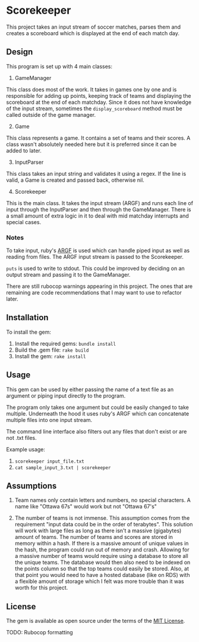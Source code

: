 # Scorekeeper

This project takes an input stream of soccer matches, parses them and creates a
scoreboard which is displayed at the end of each match day.

## Design

This program is set up with 4 main classes:

1) GameManager

This class does most of the work. It takes in games one by one and is responsible for adding up points, keeping track of teams and displaying the scoreboard at the end of each matchday. Since it does not have knowledge of the input stream, sometimes the `display_scoreboard` method must be called outside of the game manager.

2) Game

This class represents a game. It contains a set of teams and their scores. A class wasn't absolutely needed here but it is preferred since it can be added to later.

3) InputParser

This class takes an input string and validates it using a regex. If the line is
valid, a Game is created and passed back, otherwise nil.

4) Scorekeeper

This is the main class. It takes the input stream (ARGF) and runs each line of
input through the InputParser and then through the GameManager. There is a small amount of extra logic in it to deal with mid matchday interrupts and special cases.

### Notes
To take input, ruby's [ARGF](https://ruby-doc.org/core-2.5.0/ARGF.html) is used
which can handle piped input as well as reading from files. The ARGF input stream
is passed to the Scorekeeper.

`puts` is used to write to stdout. This could be improved by deciding on an output stream and passing it to the GameManager.

There are still rubocop warnings appearing in this project. The ones that are remaining are code recommendations that I may want to use to refactor later.

## Installation

To install the gem:

1) Install the required gems: `bundle install`
2) Build the .gem file: `rake build`
3) Install the gem: `rake install`

## Usage

This gem can be used by either passing the name of a text file as an argument or
piping input directly to the program.

The program only takes one argument but could be easily changed to take multiple. Underneath the hood it uses ruby's ARGF which can concatenate multiple files into one input stream.  

The command line interface also filters out any files that don't exist or are not .txt files.

Example usage:

1) `scorekeeper input_file.txt`
2) `cat sample_input_3.txt | scorekeeper`

## Assumptions

1) Team names only contain letters and numbers, no special characters. A name like
"Ottawa 67s" would work but not "Ottawa 67's"

2) The number of teams is not immense. This assumption comes from the requirement
"input data could be in the order of terabytes". This solution will work with
large files as long as there isn't a massive (gigabytes) amount of teams. The
number of teams and scores are stored in memory within a hash. If there is a
massive amount of unique values in the hash, the program could run out of memory
and crash. Allowing for a massive number of teams would require using a database
to store all the unique teams. The database would then also need to be indexed on
the points column so that the top teams could easily be stored. Also, at that
point you would need to have a hosted database (like on RDS) with a flexible
amount of storage which I felt was more trouble than it was worth for this project.

## License

The gem is available as open source under the terms of the [MIT License](https://opensource.org/licenses/MIT).

TODO: Rubocop formatting
